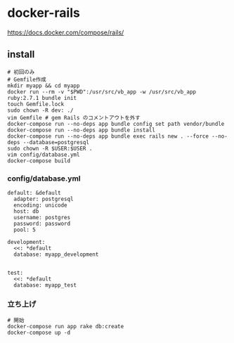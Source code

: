 # docker-rails

https://docs.docker.com/compose/rails/

## install

```shell
# 初回のみ
# Gemfile作成
mkdir myapp && cd myapp
docker run --rm -v "$PWD":/usr/src/vb_app -w /usr/src/vb_app ruby:2.7.1 bundle init
touch Gemfile.lock
sudo chown -R dev: ./
vim Gemfile # gem Rails のコメントアウトを外す
docker-compose run --no-deps app bundle config set path vendor/bundle
docker-compose run --no-deps app bundle install
docker-compose run --no-deps app bundle exec rails new . --force --no-deps --database=postgresql
sudo chown -R $USER:$USER .
vim config/database.yml
docker-compose build
```

### config/database.yml

```text
default: &default
  adapter: postgresql
  encoding: unicode
  host: db
  username: postgres
  password: password
  pool: 5

development:
  <<: *default
  database: myapp_development


test:
  <<: *default
  database: myapp_test
```

### 立ち上げ

```shell
# 開始
docker-compose run app rake db:create
docker-compose up -d
```